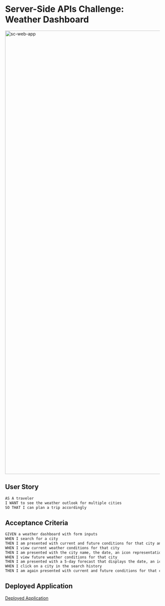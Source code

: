 # Server-Side APIs Challenge: Weather Dashboard

<img width="1439" alt="sc-web-app" src="https://user-images.githubusercontent.com/115510413/212810761-0419b4da-ba91-4d1e-9167-d2c96b00585d.png">


## User Story

```md
AS A traveler
I WANT to see the weather outlook for multiple cities
SO THAT I can plan a trip accordingly
```

## Acceptance Criteria

```md
GIVEN a weather dashboard with form inputs
WHEN I search for a city
THEN I am presented with current and future conditions for that city and that city is added to the search history
WHEN I view current weather conditions for that city
THEN I am presented with the city name, the date, an icon representation of weather conditions, the temperature, the humidity, and the the wind speed
WHEN I view future weather conditions for that city
THEN I am presented with a 5-day forecast that displays the date, an icon representation of weather conditions, the temperature, the wind speed, and the humidity
WHEN I click on a city in the search history
THEN I am again presented with current and future conditions for that city
```

## Deployed Application

[Deployed Application](https://stran0430.github.io/weather-dashboard/)
